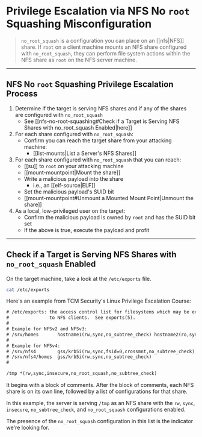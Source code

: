 # Privilege Escalation via NFS No `root` Squashing Misconfiguration

> `no_root_squash` is a configuration you can place on an [[nfs|NFS]] share. If `root` on a client machine mounts an NFS share configured with `no_root_squash`, they can perform file system actions within the NFS share as `root` on the NFS server machine.

---

## NFS No `root` Squashing Privilege Escalation Process

1. Determine if the target is serving NFS shares and if any of the shares are configured with `no_root_squash`
	- See [[nfs-no-root-squashing#Check if a Target is Serving NFS Shares with no_root_squash Enabled|here]]
2. For each share configured with `no_root_squash`:
	- Confirm you can reach the target share from your attacking machine:
		- [[list-mounts|List a Server's NFS Shares]]
3. For each share configured with `no_root_squash` that you can reach:
	- [[su]] to `root` on your attacking machine
	- [[mount-mountpoint|Mount the share]]
	- Write a malicious payload into the share
		- i.e., an [[elf-source|ELF]]
	- Set the malicious payload's SUID bit
	- [[mount-mountpoint#Unmount a Mounted Mount Point|Unmount the share]]
4. As a local, low-privileged user on the target:
	- Confirm the malicious payload is owned by `root` and has the SUID bit set
	- If the above is true, execute the payload and profit

---

## Check if a Target is Serving NFS Shares with `no_root_squash` Enabled

On the target machine, take a look at the `/etc/exports` file.

```bash
cat /etc/exports
```

Here's an example from TCM Security's Linux Privilege Escalation Course:

```txt
# /etc/exports: the access control list for filesystems which may be exported
#               to NFS clients.  See exports(5).
#
# Example for NFSv2 and NFSv3:
# /srv/homes       hostname1(rw,sync,no_subtree_check) hostname2(ro,sync,no_subtree_check)
#
# Example for NFSv4:
# /srv/nfs4        gss/krb5i(rw,sync,fsid=0,crossmnt,no_subtree_check)
# /srv/nfs4/homes  gss/krb5i(rw,sync,no_subtree_check)
#

/tmp *(rw,sync,insecure,no_root_squash,no_subtree_check)
```

It begins with a block of comments. After the block of comments, each NFS share is on its own line, followed by a list of configurations for that share.

In this example, the server is serving `/tmp` as an NFS share with the `rw`, `sync`, `insecure`, `no_subtree_check`, and `no_root_squash` configurations enabled.

The presence of the `no_root_squash` configuration in this list is the indicator we're looking for.

